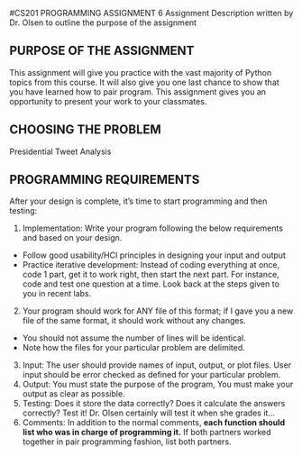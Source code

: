 #CS201 PROGRAMMING ASSIGNMENT 6
Assignment Description written by Dr. Olsen to outline the purpose of the assignment

## PURPOSE OF THE ASSIGNMENT
This assignment will give you practice with the vast majority of Python topics from this course. 
It will also give you one last chance to show that you have learned how to pair program.
This assignment gives you an opportunity to present your work to your classmates.

## CHOOSING THE PROBLEM
Presidential Tweet Analysis


## PROGRAMMING REQUIREMENTS
After your design is complete, it’s time to start programming and then testing:

1. Implementation: Write your program following the below requirements and based on your design.
  * Follow good usability/HCI principles in designing your input and output
  * Practice iterative development: Instead of coding everything at once, code 1 part, get it to work right, then start the next part. For instance, code and test one question at a time.  Look back at the steps given to you in recent labs.
2. Your program should work for ANY file of this format; if I gave you a new file of the same format, it should work without any changes.
  * You should not assume the number of lines will be identical. 
  * Note how the files for your particular problem are delimited. 
3. Input: The user should provide names of input, output, or plot files. User input should be error checked as defined for your particular problem.
4. Output: You must state the purpose of the program, You must make your output as clear as possible.  
5. Testing: Does it store the data correctly? Does it calculate the answers correctly? Test it! Dr. Olsen certainly will test it when she grades it...
6. Comments: In addition to the normal comments, **each function should list who was in charge of programming it.** If both partners worked together in pair programming fashion, list both partners.



